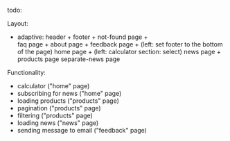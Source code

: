 todo:
 
Layout:
- adaptive:
header +
footer +
not-found page +  
faq page +
about page +
feedback page + (left: set footer to the bottom of the page)
home page + (left: calculator section: select)
news page +
products page
separate-news page

Functionality: 
- calculator ("home" page)
- subscribing for news ("home" page)
- loading products ("products" page)
- pagination ("products" page)
- filtering ("products" page)
- loading news ("news" page)
- sending message to email ("feedback" page)